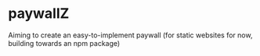 # paywallZ

Aiming to create an easy-to-implement paywall (for static websites for now, building towards an npm package)
